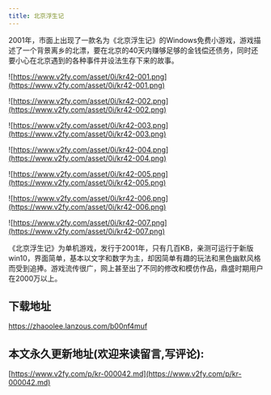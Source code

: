 ```yaml
---
title: 北京浮生记
---
```


2001年，市面上出现了一款名为《北京浮生记》的Windows免费小游戏，游戏描述了一个背景离乡的北漂，要在北京的40天内赚够足够的金钱偿还债务，同时还要小心在北京遇到的各种事件并设法生存下来的故事。

![https://www.v2fy.com/asset/0i/kr42-001.png](https://www.v2fy.com/asset/0i/kr42-001.png)


![https://www.v2fy.com/asset/0i/kr42-002.png](https://www.v2fy.com/asset/0i/kr42-002.png)


![https://www.v2fy.com/asset/0i/kr42-003.png](https://www.v2fy.com/asset/0i/kr42-003.png)


![https://www.v2fy.com/asset/0i/kr42-004.png](https://www.v2fy.com/asset/0i/kr42-004.png)


![https://www.v2fy.com/asset/0i/kr42-005.png](https://www.v2fy.com/asset/0i/kr42-005.png)


![https://www.v2fy.com/asset/0i/kr42-006.png](https://www.v2fy.com/asset/0i/kr42-006.png)

![https://www.v2fy.com/asset/0i/kr42-007.png](https://www.v2fy.com/asset/0i/kr42-007.png)

《北京浮生记》为单机游戏，发行于2001年，只有几百KB，亲测可运行于新版win10，界面简单，基本以文字和数字为主，却因简单有趣的玩法和黑色幽默风格而受到追捧。游戏流传很广，网上甚至出了不同的修改和模仿作品，鼎盛时期用户在2000万以上。

## 下载地址

https://zhaoolee.lanzous.com/b00nf4muf


## 本文永久更新地址(欢迎来读留言,写评论):

[https://www.v2fy.com/p/kr-000042.md](https://www.v2fy.com/p/kr-000042.md)
